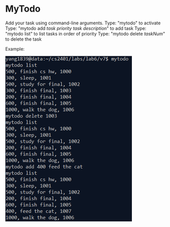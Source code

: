 # MyTodo

Add your task using command-line arguments.
Type: "mytodo" to activate
Type: "mytodo add *task priority* *task description*" to add task
Type: "mytodo list" to list tasks in order of priority
Type: "mytodo delete *taskNum*" to delete the task

Example: 


![Screenshot](image.png)
